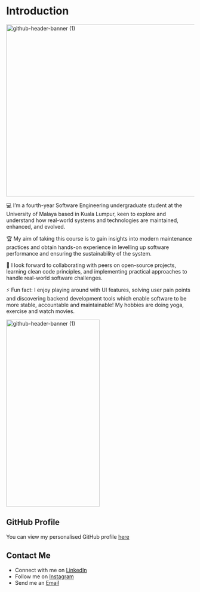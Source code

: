 # Introduction
<img width="1276" height="460" alt="github-header-banner (1)" src="https://github.com/user-attachments/assets/76c3194e-53f9-4c5a-a051-7eb8388eac17" />

💻 I’m a fourth-year Software Engineering undergraduate student at the University of Malaya based in Kuala Lumpur, keen to explore and understand how real-world systems and technologies are maintained, enhanced, and evolved.

🏆 My aim of taking this course is to gain insights into modern maintenance practices and obtain hands-on experience in levelling up software performance and ensuring the sustainability of the system.

🚀 I look forward to collaborating with peers on open-source projects, learning clean code principles, and implementing practical approaches to handle real-world software challenges.

⚡ Fun fact: I enjoy playing around with UI features, solving user pain points and discovering backend development tools which enable software to be more stable, accountable and maintainable! My hobbies are doing yoga, exercise and watch movies.

<img width="250" height="500" alt="github-header-banner (1)" src="https://github.com/user-attachments/assets/02a47fd5-a454-40ab-a6ee-dc8915929437" />

## GitHub Profile
You can view my personalised GitHub profile [here](https://github.com/Joanne1228-coder)

## Contact Me
- Connect with me on [LinkedIn](https://www.linkedin.com/in/joanne-lim-zi-xuan-012298272/)
- Follow me on [Instagram](https://www.instagram.com/lzx_1228/)
- Send me an [Email](joannelimzixuan@gmail.com)
